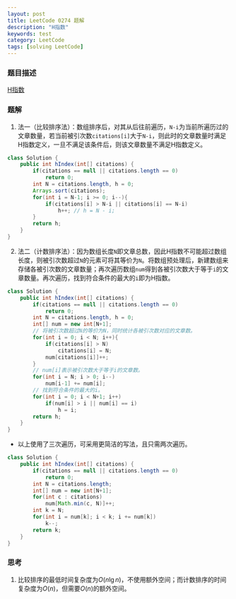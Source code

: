 ```yaml
---
layout: post
title: LeetCode 0274 题解
description: "H指数"
keywords: test
category: LeetCode
tags: [solving LeetCode]
---
```


### 题目描述
[H指数](https://leetcode-cn.com/problems/h-index/)

### 题解
1. 法一（比较排序法）：数组排序后，对其从后往前遍历，`N-i`为当前所遍历过的文章数量，若当前被引次数`citations[i]`大于`N-i`，则此时的文章数量时满足H指数定义，一旦不满足该条件后，则该文章数量不满足H指数定义。
```java
class Solution {
    public int hIndex(int[] citations) {
        if(citations == null || citations.length == 0)
            return 0;
        int N = citations.length, h = 0; 
        Arrays.sort(citations);
        for(int i = N-1; i >= 0; i--){
            if(citations[i] > N-i || citations[i] == N-i)
                h++; // h = N - i;
        }
        return h;
    }
}
```
2. 法二（计数排序法）：因为数组长度`N`即文章总数，因此H指数不可能超过数组长度，则被引次数超过`N`的元素可将其等价为`N`。将数组预处理后，新建数组来存储各被引次数的文章数量；再次遍历数组`num`得到各被引次数大于等于`i`的文章数量。再次遍历，找到符合条件的最大的`i`即为H指数。
```java
class Solution {
    public int hIndex(int[] citations) {
        if(citations == null || citations.length == 0)
            return 0;
        int N = citations.length, h = 0; 
        int[] num = new int[N+1];
        // 将被引次数超过N的等价为N，同时统计各被引次数对应的文章数。
        for(int i = 0; i < N; i++){
            if(citations[i] > N)
                citations[i] = N;
            num[citations[i]]++;
        }
        // num[i]表示被引次数大于等于i的文章数。
        for(int i = N; i > 0; i--)
            num[i-1] += num[i];
        // 找到符合条件的最大的i。
        for(int i = 0; i < N+1; i++)
            if(num[i] > i || num[i] == i)
                h = i;
        return h;
    }
}
```
* 以上使用了三次遍历，可采用更简洁的写法，且只需两次遍历。
```java
class Solution {
    public int hIndex(int[] citations) {
        if(citations == null || citations.length == 0)
            return 0;
        int N = citations.length; 
        int[] num = new int[N+1];
        for(int c : citations)
            num[Math.min(c, N)]++;
        int k = N;
        for(int i = num[k]; i < k; i += num[k])
            k--;
        return k;
    }
}
```
### 思考
1. 比较排序的最低时间复杂度为$O(n\lg n)$，不使用额外空间；而计数排序的时间复杂度为$O(n)$，但需要$O(n)$的额外空间。